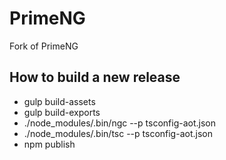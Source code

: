 
# PrimeNG

Fork of PrimeNG

## How to build a new release

- gulp build-assets
- gulp build-exports
- ./node_modules/.bin/ngc --p tsconfig-aot.json
- ./node_modules/.bin/tsc --p tsconfig-aot.json
- npm publish



